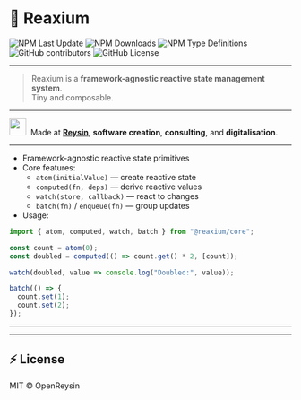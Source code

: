 # 🧠 Reaxium

![NPM Last Update](https://img.shields.io/npm/last-update/%40reaxium%2Fcore)
![NPM Downloads](https://img.shields.io/npm/dw/%40reaxium%2Fcore)
![NPM Type Definitions](https://img.shields.io/npm/types/%40reaxium%2Fcore)
![GitHub contributors](https://img.shields.io/github/contributors/OpenReysin/reaxium)
![GitHub License](https://img.shields.io/github/license/OpenReysin/reaxium)


---

> Reaxium is a **framework-agnostic reactive state management system**.  
> Tiny and composable.

---

<img src="https://github.com/OpenReysin/.github/raw/main/logo.png" alt="" width="30" height="30" />  Made at <b><a href="https://reysin.fr">Reysin</a></b>, <b>software creation</b>, <b>consulting</b>, and <b>digitalisation</b>.

---

- Framework-agnostic reactive state primitives
- Core features:
  - `atom(initialValue)` — create reactive state
  - `computed(fn, deps)` — derive reactive values
  - `watch(store, callback)` — react to changes
  - `batch(fn)` / `enqueue(fn)` — group updates
- Usage:

```ts
import { atom, computed, watch, batch } from "@reaxium/core";

const count = atom(0);
const doubled = computed(() => count.get() * 2, [count]);

watch(doubled, value => console.log("Doubled:", value));

batch(() => {
  count.set(1);
  count.set(2);
});
````

---

---

## ⚡ License

MIT © OpenReysin
